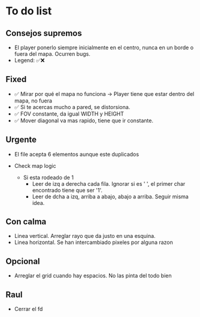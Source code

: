 # To do list

## Consejos supremos

- El player ponerlo siempre inicialmente en el centro, nunca en un borde o fuera del mapa. Ocurren bugs.
- Legend: ✅❌

## Fixed

- ✅ Mirar por qué el mapa no funciona -> Player tiene que estar dentro del mapa, no fuera
- ✅ Si te acercas mucho a pared, se distorsiona.
- ✅ FOV constante, da igual WIDTH y HEIGHT
- ✅ Mover diagonal va mas rapido, tiene que ir constante.

## Urgente

- El file acepta 6 elementos aunque este duplicados

- Check map logic
	- Si esta rodeado de 1
		- Leer de izq a derecha cada fila. Ignorar si es ' ', el primer char encontrado tiene que ser '1'. 
		- Leer de dcha a izq, arriba a abajo, abajo a arriba. Seguir misma idea. 

## Con calma

- Linea vertical. Arreglar rayo que da justo en una esquina.
- Linea horizontal. Se han intercambiado pixeles por alguna razon

## Opcional

- Arreglar el grid cuando hay espacios. No las pinta del todo bien

## Raul

- Cerrar el fd
